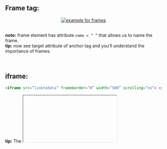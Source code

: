 ## Frame tag:
<div align="center">
<a href="#"><img src="https://user-images.githubusercontent.com/63545175/163706652-51b9495f-65c9-47f1-b4fd-9c01b6e932ab.png" alt="example for frames"></a>

</div>
 
<br/>**note:** frame element has attribute ``name = “ ”`` that allows us to name the frame. 
<br/>**tip:** now see target attribute of anchor tag and you’ll understand the importance of frames.


<br/>

## iframe:
```html
<iframe src=”linktodata” frameborder=”0” width=”500” scrolling=“no”> <iframe>
```
**tip:** The <iframe> tag specifies an inline frame.
<br/>An inline frame is used to embed another document within the current HTML document.
<br/>iframe is Primarily used to include resources from other domains or subdomains but can be used to include content from the same domain as well. 
<br/>The <iframe>'s strength is that the embedded code is 'live' i.e. dynamic and can communicate with the parent document.
 
<br/> 
 
# frame vs iframe ?
 
